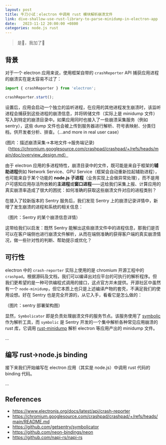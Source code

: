 ```yaml
---
layout: post
title: 牛刀小试：electron 中调用 rust 模块解析崩溃文件
link: dive-shallow-use-rust-library-to-parse-minidump-in-electron-app
date:   2023-11-12 20:00:00 +0800
categories: node.js rust
---
```


> 是🦀，我加了🦀

## 背景

对于一个 electron 应用来说，使用框架自带的 `crashReporter` API 捕获应用进程的崩溃实在是太容易不过了：

```ts
import { crashReporter } from 'electron';

crashReporter.start();
```

设置后，应用会启动一个独立的监听进程，在应用的其他进程发生崩溃时，该监听进程会捕获到这些进程的崩溃信息，并将转储文件（实际上是 minidump 文件）写入到特定的崩溃目录中。如果应用同时也接入了一些崩溃采集服务（例如 sentry），这些 dump 文件也会被上传到服务器进行解析、符号表映射、分类归档，供开发者分析、排查。（...and more in real user case）

(图片：描述崩溃采集->本地文件->服务端记录)
（https://chromium.googlesource.com/crashpad/crashpad/+/refs/heads/main/doc/overview_design.md）

由于 electron 应用的多进程特性，崩溃目录中的文件，既可能是来自于框架的**辅助进程**例如 Network Service、GPU Service（框架会自动重新拉起辅助进程），也可能来自于某个功能的 **node.js 子进程**（业务实现上会做异常处理），而不是用户可感知应用存活所依赖的**主进程**或**窗口进程**——这给我们采集上报、计算应用的真实崩溃率造成了很大的困扰：如何准确的获取这些崩溃文件对应的进程类别？

在接入了较新版本的 Sentry 服务后，我们发现 Sentry 上的崩溃记录详情中，新增了发生崩溃的进程和系统的相关信息：

（图片：Sentry 的某个崩溃信息详情）

这带给我们以启发：既然 Sentry 能解出这些崩溃文件中的进程信息，那我们是否可以在客户端侧也进行崩溃文件解析，从而在端侧准确的获得客户端的真实崩溃情况，做一些针对性的判断、帮助提示或优化？

## 可行性

electron 中的 `crash-reporter` 实际上使用的是 chromium 开源工程中的 `crashpad`。根据源码及文档，我们可以编译出对应平台的可执行的解析程序。但我们更希望的是一种可供编程式调用的接口，这点官方并未提供。开源社区中虽然有一个 `node-minidump`，但它本质上也只是上述编译产物的套壳，不满足我们的使用设想。好在 Sentry 也是完全开源的，从它入手，看看它是怎么做的：

（图片：sentry 部署架构图）

显然，`Symbolicator` 即是负责处理崩溃文件的服务节点。该服务使用了 [symbolic](https://github.com/getsentry/symbolic) 作为解析工具，而 `symbolic` 是 Sentry 开发的一个集中解析各种常见应用崩溃的 rust 库，它调用 [rust-minidump](https://github.com/rust-minidump/rust-minidump) 解析 electron 等应用产出的 minidump 文件。

...

## 编写 rust->node.js binding

接下来我们开始编写在 electron 应用（其实是 node.js）中调用 rust 代码的 binding 代码。

...

## References

- <https://www.electronjs.org/docs/latest/api/crash-reporter>
- <https://chromium.googlesource.com/crashpad/crashpad/+/refs/heads/main/README.md>
- <https://github.com/getsentry/symbolicator>
- <https://github.com/neon-bindings/neon>
- <https://github.com/napi-rs/napi-rs>
